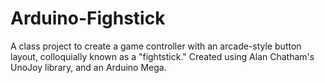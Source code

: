 # Arduino-Fighstick
A class project to create a game controller with an arcade-style button layout, colloquially known as a "fightstick." Created using Alan Chatham's UnoJoy library, and an Arduino Mega.
